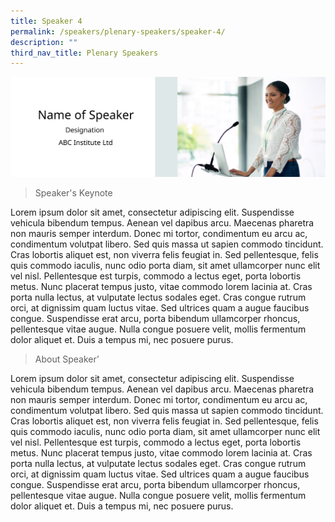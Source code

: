 ```yaml
---
title: Speaker 4
permalink: /speakers/plenary-speakers/speaker-4/
description: ""
third_nav_title: Plenary Speakers
---
```

![](/images/Speaker%20Banner.png)
> Speaker's Keynote

Lorem ipsum dolor sit amet, consectetur adipiscing elit. Suspendisse vehicula bibendum tempus. Aenean vel dapibus arcu. Maecenas pharetra non mauris semper interdum. Donec mi tortor, condimentum eu arcu ac, condimentum volutpat libero. Sed quis massa ut sapien commodo tincidunt. Cras lobortis aliquet est, non viverra felis feugiat in. Sed pellentesque, felis quis commodo iaculis, nunc odio porta diam, sit amet ullamcorper nunc elit vel nisl. Pellentesque est turpis, commodo a lectus eget, porta lobortis metus. Nunc placerat tempus justo, vitae commodo lorem lacinia at. Cras porta nulla lectus, at vulputate lectus sodales eget. Cras congue rutrum orci, at dignissim quam luctus vitae. Sed ultrices quam a augue faucibus congue. Suspendisse erat arcu, porta bibendum ullamcorper rhoncus, pellentesque vitae augue. Nulla congue posuere velit, mollis fermentum dolor aliquet et. Duis a tempus mi, nec posuere purus.

> About Speaker’

Lorem ipsum dolor sit amet, consectetur adipiscing elit. Suspendisse vehicula bibendum tempus. Aenean vel dapibus arcu. Maecenas pharetra non mauris semper interdum. Donec mi tortor, condimentum eu arcu ac, condimentum volutpat libero. Sed quis massa ut sapien commodo tincidunt. Cras lobortis aliquet est, non viverra felis feugiat in. Sed pellentesque, felis quis commodo iaculis, nunc odio porta diam, sit amet ullamcorper nunc elit vel nisl. Pellentesque est turpis, commodo a lectus eget, porta lobortis metus. Nunc placerat tempus justo, vitae commodo lorem lacinia at. Cras porta nulla lectus, at vulputate lectus sodales eget. Cras congue rutrum orci, at dignissim quam luctus vitae. Sed ultrices quam a augue faucibus congue. Suspendisse erat arcu, porta bibendum ullamcorper rhoncus, pellentesque vitae augue. Nulla congue posuere velit, mollis fermentum dolor aliquet et. Duis a tempus mi, nec posuere purus.